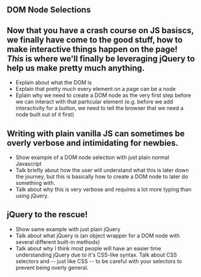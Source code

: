 ## DOM Node Selections

## Now that you have a crash course on JS basiscs, we finally have come to the good stuff, how to make interactive things happen on the page! *This* is where we'll finally be leveraging jQuery to help us make pretty much anything.
- Explain about what the DOM is
- Explain that pretty much every element on a page can be a node
- Eplain why we need to create a DOM node as the very first step before we can interact with that particular element (e.g. before we add interactivity for a button, we need to tell the browser that we need a node built out of it first)

## Writing with plain vanilla JS can sometimes be overly verbose and intimidating for newbies.
- Show example of a DOM node selection with just plain normal Javascript
- Talk briefly about how the user will understand what this is later down the journey, but this is basically how to create a DOM node to later do something with.
- Talk about why this is very verbose and requires a lot more typing than using jQuery.

## jQuery to the rescue!
- Show same example with just plain jQuery
- Talk about what jQuery is (an object wrapper for a DOM node with several different built-in methods)
- Talk about why I think most people will have an easier time understanding jQuery due to it's CSS-like syntax. Talk about CSS selectors and -- just like CSS -- to be careful with your selectors to prevent being overly general.

